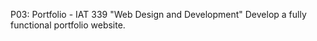 P03: Portfolio - IAT 339 "Web Design and Development"
Develop a fully functional portfolio website.
